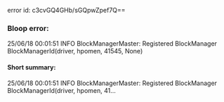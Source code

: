 error id: c3cvGQ4GHb/sGQpwZpef7Q==
### Bloop error:

25/06/18 00:01:51 INFO BlockManagerMaster: Registered BlockManager BlockManagerId(driver, hpomen, 41545, None)
#### Short summary: 

25/06/18 00:01:51 INFO BlockManagerMaster: Registered BlockManager BlockManagerId(driver, hpomen, 41...